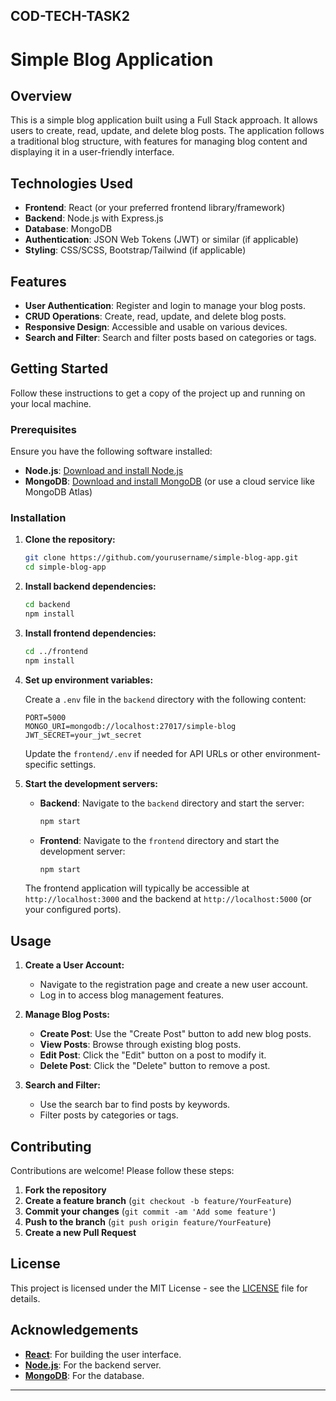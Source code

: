 COD-TECH-TASK2
---

# Simple Blog Application

## Overview

This is a simple blog application built using a Full Stack approach. It allows users to create, read, update, and delete blog posts. The application follows a traditional blog structure, with features for managing blog content and displaying it in a user-friendly interface.

## Technologies Used

- **Frontend**: React (or your preferred frontend library/framework)
- **Backend**: Node.js with Express.js
- **Database**: MongoDB
- **Authentication**: JSON Web Tokens (JWT) or similar (if applicable)
- **Styling**: CSS/SCSS, Bootstrap/Tailwind (if applicable)

## Features

- **User Authentication**: Register and login to manage your blog posts.
- **CRUD Operations**: Create, read, update, and delete blog posts.
- **Responsive Design**: Accessible and usable on various devices.
- **Search and Filter**: Search and filter posts based on categories or tags.

## Getting Started

Follow these instructions to get a copy of the project up and running on your local machine.

### Prerequisites

Ensure you have the following software installed:

- **Node.js**: [Download and install Node.js](https://nodejs.org/)
- **MongoDB**: [Download and install MongoDB](https://www.mongodb.com/try/download/community) (or use a cloud service like MongoDB Atlas)

### Installation

1. **Clone the repository:**

   ```bash
   git clone https://github.com/yourusername/simple-blog-app.git
   cd simple-blog-app
   ```

2. **Install backend dependencies:**

   ```bash
   cd backend
   npm install
   ```

3. **Install frontend dependencies:**

   ```bash
   cd ../frontend
   npm install
   ```

4. **Set up environment variables:**

   Create a `.env` file in the `backend` directory with the following content:

   ```env
   PORT=5000
   MONGO_URI=mongodb://localhost:27017/simple-blog
   JWT_SECRET=your_jwt_secret
   ```

   Update the `frontend/.env` if needed for API URLs or other environment-specific settings.

5. **Start the development servers:**

   - **Backend**: Navigate to the `backend` directory and start the server:

     ```bash
     npm start
     ```

   - **Frontend**: Navigate to the `frontend` directory and start the development server:

     ```bash
     npm start
     ```

   The frontend application will typically be accessible at `http://localhost:3000` and the backend at `http://localhost:5000` (or your configured ports).

## Usage

1. **Create a User Account:**

   - Navigate to the registration page and create a new user account.
   - Log in to access blog management features.

2. **Manage Blog Posts:**

   - **Create Post**: Use the "Create Post" button to add new blog posts.
   - **View Posts**: Browse through existing blog posts.
   - **Edit Post**: Click the "Edit" button on a post to modify it.
   - **Delete Post**: Click the "Delete" button to remove a post.

3. **Search and Filter:**

   - Use the search bar to find posts by keywords.
   - Filter posts by categories or tags.

## Contributing

Contributions are welcome! Please follow these steps:

1. **Fork the repository**
2. **Create a feature branch** (`git checkout -b feature/YourFeature`)
3. **Commit your changes** (`git commit -am 'Add some feature'`)
4. **Push to the branch** (`git push origin feature/YourFeature`)
5. **Create a new Pull Request**

## License

This project is licensed under the MIT License - see the [LICENSE](LICENSE) file for details.

## Acknowledgements

- **[React](https://reactjs.org/)**: For building the user interface.
- **[Node.js](https://nodejs.org/)**: For the backend server.
- **[MongoDB](https://www.mongodb.com/)**: For the database.

---

